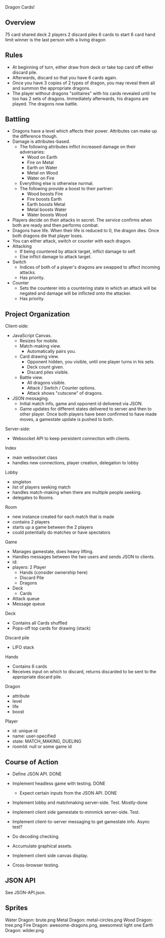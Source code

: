 Dragon Cards!

Overview
--------
75 card shared deck
2 players
2 discard piles
6 cards to start
6 card hand limit
winner is the last person with a living dragon

Rules
-----
- At beginning of turn, either draw from deck or take top card off either
  discard pile.
- Afterwards, discard so that you have 6 cards again.
- Once you have 3 copies of 2 types of dragon, you may reveal them all and
  summon the appropriate dragons.
- The player without dragons "solitaires" with his cards revealed until
  he too has 2 sets of dragons. Immediately afterwards, his dragons are
  played. The dragons now battle.

Battling
--------
- Dragons have a level which affects their power. Attributes can make up the
  difference though.
- Damage is attributes-based.
  - The following attributes inflict increased damage on their adversaries:
    - Wood on Earth
    - Fire on Metal
    - Earth on Water
    - Metal on Wood
    - Water on Fire
  - Everything else is otherwise normal.
  - The following provide a boost to their partner:
    - Wood boosts Fire
    - Fire boosts Earth
    - Earth boosts Metal
    - Metal boosts Water
    - Water boosts Wood
- Players decide on their attacks in secret. The service confirms when both are
  ready and then performs combat.
- Dragons have life. When their life is reduced to 0, the dragon dies. Once both
  dragons die that player loses.
- You can either attack, switch or counter with each dragon.
- Attacking
  - If being countered by attack target, inflict damage to self.
  - Else inflict damage to attack target.
- Switch
  - Indices of both of a player's dragons are swapped to affect incoming attacks.
  - Has priority.
- Counter
  - Sets the counterer into a countering state in which an attack will be negated
  and damage will be inflicted onto the attacker.
  - Has priority.



Project Organization
--------------------
Client-side:
- JavaScript Canvas.
  - Resizes for mobile.
  - Match-making view.
    - Automatically pairs you.
  - Card drawing view.
    - Opponent hidden, you visible, until one player turns in his sets.
    - Deck count given.
    - Discard piles visible.
  - Battle view.
    - All dragons visible.
    - Attack / Switch / Counter options.
    - Attack shows "cutscene" of dragons.
- JSON messaging.
  - Initial match info, game and opponent id delivered via JSON.
  - Game updates for different states delivered to server and then to other
    player. Once both players have been confirmed to have made moves, a gamestate
    update is pushed to both.

Server-side:
- Websocket API to keep persistent connection with clients.

Index
- main websocket class
- handles new connections, player creation, delegation to lobby

Lobby
- singleton
- list of players seeking match
- handles match-making when there are multiple people seeking.
- delegates to Rooms.

Room
- new instance created for each match that is made
- contains 2 players
- starts up a game between the 2 players
- could potentially do matches or have spectators

Game
- Manages gamestate, does heavy lifting.
- Handles messages between the two users and sends JSON to clients.
- id:
- players: 2 Player
  - Hands (consider ownership here)
  - Discard Pile
  - Dragons
- Deck
  - Cards
- Attack queue
- Message queue

Deck
- Contains all Cards shuffled
- Pops-off top cards for drawing (stack)

Discard pile
- LIFO stack

Hands
- Contains 6 cards
- Receives input on which to discard, returns discarded to be sent to
  the appropriate discard pile.

Dragon
- attribute
- level
- life
- boost

Player
- id: unique id
- name: user-specified
- state: MATCH_MAKING, DUELING
- roomId: null or some game id

Course of Action
----------------
- Define JSON API. DONE

- Implement headless game with testing. DONE
  - Expect certain inputs from the JSON API. DONE

- Implement lobby and matchmaking server-side. Test. Mostly-done

- Implement client side gamestate to mimmick server-side. Test.
- Implement client-to-server messaging to get gamestate info. Async test?

- Do decoding checking.

- Accumulate graphical assets.
- Implement client side canvas display.
- Cross-browser testing.

JSON API
--------

See JSON-API.json.


Sprites
-------

Water Dragon: brute.png
Metal Dragon: metal-circles.png
Wood Dragon: tree.png
Fire Dragon: awesome-dragons.png, awesomest light one
Earth Dragon: wilder.png
